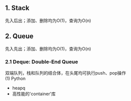 ## 1. Stack   
先入后出；添加、删除均为O(1)，查询为O(n)
## 2. Queue   
先入先出；添加、删除均为O(1)，查询为O(n)   
### 2.1 Deque: Double-End Queue   
双端队列，栈和队列的结合体，在头尾均可执行push、pop操作    
(1) Python    
- heapq
- 高性能的'container'库
